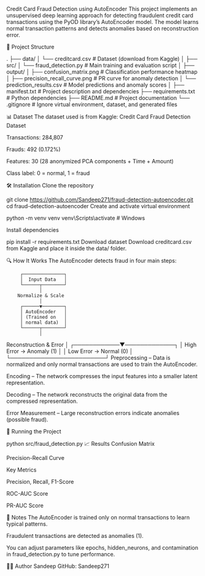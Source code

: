Credit Card Fraud Detection using AutoEncoder
This project implements an unsupervised deep learning approach for detecting fraudulent credit card transactions using the PyOD library’s AutoEncoder model. The model learns normal transaction patterns and detects anomalies based on reconstruction error.

📂 Project Structure

.
├── data/
│   └── creditcard.csv               # Dataset (download from Kaggle)
│
├── src/
│   └── fraud_detection.py            # Main training and evaluation script
│
├── output/
│   ├── confusion_matrix.png          # Classification performance heatmap
│   ├── precision_recall_curve.png    # PR curve for anomaly detection
│   └── prediction_results.csv        # Model predictions and anomaly scores
│
├── manifest.txt                      # Project description and dependencies
├── requirements.txt                  # Python dependencies
├── README.md                         # Project documentation
└── .gitignore                        # Ignore virtual environment, dataset, and generated files

📊 Dataset
The dataset used is from Kaggle:
Credit Card Fraud Detection Dataset

Transactions: 284,807

Frauds: 492 (0.172%)

Features: 30 (28 anonymized PCA components + Time + Amount)

Class label: 0 = normal, 1 = fraud

🛠 Installation
Clone the repository

git clone https://github.com/Sandeep271/fraud-detection-autoencoder.git
cd fraud-detection-autoencoder
Create and activate virtual environment

python -m venv venv
venv\Scripts\activate   # Windows

Install dependencies

pip install -r requirements.txt
Download dataset
Download creditcard.csv from Kaggle and place it inside the data/ folder.

🔍 How It Works
The AutoEncoder detects fraud in four main steps:

         ┌───────────────┐
         │  Input Data   │
         └──────┬────────┘
                │
        Normalize & Scale
                │
         ┌──────▼────────┐
         │ AutoEncoder   │
         │ (Trained on   │
         │ normal data)  │
         └──────┬────────┘
                │
   Reconstruction & Error
                │
   ┌────────────▼─────────────┐
   │ High Error → Anomaly (1) │
   │ Low Error  → Normal  (0) │
   └─────────────────────────┘
Preprocessing – Data is normalized and only normal transactions are used to train the AutoEncoder.

Encoding – The network compresses the input features into a smaller latent representation.

Decoding – The network reconstructs the original data from the compressed representation.

Error Measurement – Large reconstruction errors indicate anomalies (possible fraud).

🚀 Running the Project

python src/fraud_detection.py
📈 Results
Confusion Matrix

Precision-Recall Curve

Key Metrics

Precision, Recall, F1-Score

ROC-AUC Score

PR-AUC Score

📌 Notes
The AutoEncoder is trained only on normal transactions to learn typical patterns.

Fraudulent transactions are detected as anomalies (1).

You can adjust parameters like epochs, hidden_neurons, and contamination in fraud_detection.py to tune performance.

🧑‍💻 Author
Sandeep
GitHub: Sandeep271

